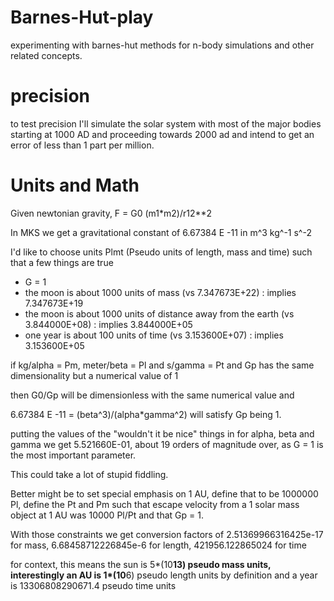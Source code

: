 # Barnes-Hut-play
experimenting with barnes-hut methods for n-body simulations and other related concepts.

# precision
to test precision I'll simulate the solar system with most of the major bodies starting at 1000 AD and proceeding towards 2000 ad and intend to get an error of less than 1 part per million.

# Units and Math
Given newtonian gravity, F = G0 (m1*m2)/r12**2

In MKS we get a gravitational constant of 6.67384 E -11 in m^3 kg^-1 s^-2

I'd like to choose units Plmt (Pseudo units of length, mass and time) such that a few things are true

* G = 1
* the moon is about 1000 units of mass (vs 7.347673E+22) : implies 7.347673E+19
* the moon is about 1000 units of distance away from the earth (vs 3.844000E+08) : implies 3.844000E+05
* one year is about 100 units of time (vs 3.153600E+07) : implies 3.153600E+05

if kg/alpha = Pm, meter/beta = Pl and s/gamma = Pt and Gp has the same dimensionality but a numerical value of 1 

then G0/Gp will be dimensionless with the same numerical value and 

6.67384 E -11 = (beta^3)/(alpha*gamma^2) will satisfy Gp being 1.

putting the values of the "wouldn't it be nice" things in for alpha, beta and gamma we get 5.521660E-01, about 19 orders of magnitude over, as G = 1 is the most important parameter.

This could take a lot of stupid fiddling.

Better might be to set special emphasis on 1 AU, define that to be 1000000 Pl, define the Pt and Pm such that escape velocity from a 1 solar mass object at 1 AU was 10000 Pl/Pt and that Gp = 1.

With those constraints we get conversion factors of 
2.51369966316425e-17 for mass, 6.68458712226845e-6 for length, 421956.122865024 for time

for context, this means the sun is 5*(10**13) pseudo mass units, interestingly
an AU is 1*(10**6) pseudo length units by definition
and a year is 13306808290671.4 pseudo time units